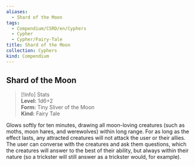 ```yaml
---
aliases:
  - Shard of the Moon
tags:
  - Compendium/CSRD/en/Cyphers
  - Cypher
  - Cypher/Fairy-Tale
title: Shard of the Moon
collection: Cyphers
kind: Compendium
---
```

## Shard of the Moon  
>[!info] Stats  
> **Level:** 1d6+2  
> **Form:** Tiny Sliver of the Moon  
> **Kind:** Fairy Tale
  
Glows softly for ten minutes, drawing all moon-loving creatures (such as moths, moon hares, and werewolves) within long range. For as long as the effect lasts, any attracted creatures will not attack the user or their allies. The user can converse with the creatures and ask them questions, which the creatures will answer to the best of their ability, but always within their nature (so a trickster will still answer as a trickster would, for example).